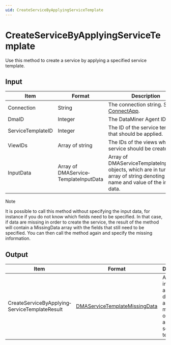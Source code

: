 ```yaml
---
uid: CreateServiceByApplyingServiceTemplate
---
```


# CreateServiceByApplyingServiceTemplate

Use this method to create a service by applying a specified service template.

## Input

| Item | Format | Description |
|--|--|--|
| Connection | String | The connection string. See [ConnectApp](xref:ConnectApp). |
| DmaID | Integer | The DataMiner Agent ID. |
| ServiceTemplateID | Integer | The ID of the service template that should be applied. |
| ViewIDs | Array of string | The IDs of the views where the service should be created. |
| InputData | Array of DMAService­TemplateInputData | Array of DMAServiceTemplateInputData objects, which are in turn an array of string denoting the name and value of the input data. |

> [!NOTE]
> It is possible to call this method without specifying the input data, for instance if you do not know which fields need to be specified. In that case, if data are missing in order to create the service, the result of the method will contain a MissingData array with the fields that still need to be specified. You can then call the method again and specify the missing information.

## Output

| Item | Format | Description |
|--|--|--|
| CreateServiceByApplying­ServiceTemplateResult | [DMAServiceTemplateMissingData](xref:DMAServiceTemplateMissingData) | An array indicating any input data that are still missing in order to apply the service template. |

